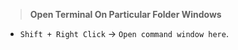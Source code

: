 
> **Open Terminal On Particular Folder Windows**
- `Shift + Right Click` -> `Open command window here`.
